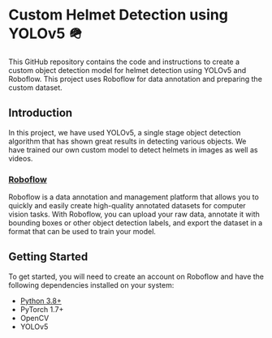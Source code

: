# Custom Helmet Detection using YOLOv5 🪖

This GitHub repository contains the code and instructions to create a custom object detection model for helmet detection using YOLOv5 and Roboflow.
This project uses Roboflow for data annotation and preparing the custom dataset.

## Introduction

In this project, we have used YOLOv5, a single stage object detection algorithm that has shown great results in detecting various objects. We have trained our own custom model to detect helmets in images as well as videos.

### [Roboflow](https://roboflow.com/)

Roboflow is a data annotation and management platform that allows you to quickly and easily create high-quality annotated datasets for computer vision tasks. With Roboflow, you can upload your raw data, annotate it with bounding boxes or other object detection labels, and export the dataset in a format that can be used to train your model.

## Getting Started

To get started, you will need to create an account on Roboflow and have the following dependencies installed on your system:

- [Python  3.8+](https://www.python.org/downloads/)
- PyTorch 1.7+
- OpenCV
- YOLOv5

